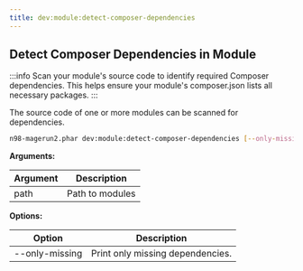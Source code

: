 ```yaml
---
title: dev:module:detect-composer-dependencies
---
```


## Detect Composer Dependencies in Module

:::info
Scan your module's source code to identify required Composer dependencies. This helps ensure your module's composer.json lists all necessary packages.
:::

The source code of one or more modules can be scanned for dependencies.

```sh
n98-magerun2.phar dev:module:detect-composer-dependencies [--only-missing] <path>...
```

**Arguments:**

| Argument | Description     |
|----------|-----------------|
| path     | Path to modules |

**Options:**

| Option         | Description                     |
|----------------|---------------------------------|
| --only-missing | Print only missing dependencies. |
